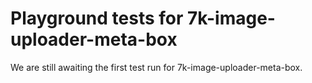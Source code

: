 # Playground tests for 7k-image-uploader-meta-box
We are still awaiting the first test run for 7k-image-uploader-meta-box.
